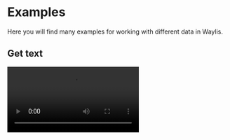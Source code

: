 # Examples

Here you will find many examples for working with different data in Waylis.

## Get text

<video controls="controls" autoplay loop src="./assets/get_text.mp4" />

```ts
const command = createCommand({ value: "text_example" });

const step = createStep({
    key: "data",
    prompt: { type: "text", content: "Please enter text" },
    reply: {
        bodyType: "text",
        bodyLimits: { minLength: 3, maxLength: 50 },
    },
});

const scene = createScene({
    steps: [step],
    handler: async (answers) => {
        return { type: "text", content: `Get: ${answers.data}` };
    },
});
```

## Get number

<video controls="controls" autoplay loop src="./assets/get_number.mp4" />

```ts
const command = createCommand({ value: "number_example" });

const step = createStep({
    key: "data",
    prompt: { type: "text", content: "Please enter a number" },
    reply: {
        bodyType: "number",
        bodyLimits: { min: 1, max: 9999, integerOnly: true },
    },
});

const scene = createScene({
    steps: [step],
    handler: async (answers) => {
        return { type: "text", content: `Get: ${answers.data}` };
    },
});
```

## Get boolean

<video controls="controls" autoplay loop src="./assets/get_boolean.mp4" />

```ts
const command = createCommand({ value: "boolean_example" });

const step = createStep({
    key: "data",
    prompt: { type: "text", content: "Please pick yes or no" },
    reply: { bodyType: "boolean" },
});

const scene = createScene({
    steps: [step],
    handler: async (answers) => {
        return { type: "text", content: `Get: ${answers.data}` };
    },
});
```

## Get datetime

<video controls="controls" autoplay loop src="./assets/get_datetime.mp4" />

```ts
const command = createCommand({ value: "datetime_example" });

const step = createStep({
    key: "data",
    prompt: { type: "text", content: "Please pick a date" },
    reply: {
        bodyType: "datetime",
        bodyLimits: { max: new Date() },
    },
});

const scene = createScene({
    steps: [step],
    handler: async (answers) => {
        return { type: "text", content: `Get: ${answers.data}` };
    },
});
```

## Get option

<video controls="controls" autoplay loop src="./assets/get_option.mp4" />

```ts
const command = createCommand({ value: "option_example" });

const options = [
    { value: "red", label: "Red color" },
    { value: "green", label: "Green color" },
    { value: "blue", label: "Blue color" },
];

const step = createStep({
    key: "data",
    prompt: { type: "text", content: "Please pick an option" },
    reply: { bodyType: "option", bodyLimits: { options } },
});

const scene = createScene({
    steps: [step],
    handler: async (answers) => {
        return { type: "text", content: `Get: ${answers.data}` };
    },
});
```

## Get options

<video controls="controls" autoplay loop src="./assets/get_options.mp4" />

```ts
const command = createCommand({ value: "options_example" });

const options = [
    { value: "red", label: "Red color" },
    { value: "green", label: "Green color" },
    { value: "blue", label: "Blue color" },
    { value: "black", label: "Black color" },
    { value: "white", label: "White color" },
];

const step = createStep({
    key: "data",
    prompt: { type: "text", content: "Please pick options" },
    reply: {
        bodyType: "options",
        bodyLimits: { options, maxAmount: 2 },
    },
});

const scene = createScene({
    steps: [step],
    handler: async (answers) => {
        return { type: "text", content: `Get: ${answers.data}` };
    },
});
```

## Get file

<video controls="controls" autoplay loop src="./assets/get_file.mp4" />

```ts
const command = createCommand({ value: "file_example" });

const step = createStep({
    key: "data",
    prompt: { type: "text", content: "Please pick a file" },
    reply: {
        bodyType: "file",
        bodyLimits: { mimeTypes: ["image/gif"], maxSize: 1_000_000 },
    },
});

const scene = createScene({
    steps: [step],
    handler: async (answers) => {
        return {
            type: "text",
            content: `Get: ${JSON.stringify(answers.data)}`,
        };
    },
});
```

## Get files

<video controls="controls" autoplay loop src="./assets/get_files.mp4" />

```ts
const command = createCommand({ value: "files_example" });

const step = createStep({
    key: "data",
    prompt: { type: "text", content: "Please pick files" },
    reply: {
        bodyType: "files",
        bodyLimits: {
            mimeTypes: ["image/png"],
            maxSize: 500_000,
            maxAmount: 3,
        },
    },
});

const scene = createScene({
    steps: [step],
    handler: async (answers) => {
        return {
            type: "text",
            content: `Get: ${JSON.stringify(answers.data)}`,
        };
    },
});
```

## Send text

<video controls="controls" autoplay loop src="./assets/send_text.mp4" />

```ts
const command = createCommand({ value: "text_example" });

const scene = createScene({
    steps: [],
    handler: async () => {
        return { type: "text", content: `This is simple text.` };
    },
});
```

## Send markdown

<video controls="controls" autoplay loop src="./assets/send_markdown.mp4" />

```ts
const command = createCommand({ value: "markdown_example" });

const scene = createScene({
    steps: [],
    handler: async () => {
        let content = "This is *simple* **markdown** _text_";
        content += "\n - one";
        content += "\n - two";
        content += "\n - three";
        content += "\n ~~~\nconsole.log(123)\n~~~";
        content += "\n [Learn it](https://commonmark.org/help/)";

        return { type: "markdown", content };
    },
});
```

## Send file

<video controls="controls" autoplay loop src="./assets/send_file.mp4" />

See the [detailed guide](/guides/files.md) on working with files.

```ts
const command = createCommand({ value: "file_example" });

const scene = createScene({
    steps: [],
    handler: async () => {
        const data = Buffer.from("abc".repeat(10000));
        const file = await fileManager.uploadFile(data, {
            name: "simple_text_file.txt",
            size: data.length,
        });

        return { type: "file", content: file };
    },
});
```

## Send files

<video controls="controls" autoplay loop src="./assets/send_files.mp4" />

```ts
const command = createCommand({ value: "files_example" });

const scene = createScene({
    steps: [],
    handler: async () => {
        const videoData = readFileSync("./video.mp4");
        const imageData = readFileSync("./image.jpg");
        const audioData = readFileSync("./audio.mp3");

        const videoMeta = { name: "video.mp4", size: videoData.length };
        const imageMeta = { name: "image.jpg", size: imageData.length };
        const audioMeta = { name: "audio.mp3", size: audioData.length };

        const video = await fileManager.uploadFile(videoData, videoMeta);
        const image = await fileManager.uploadFile(imageData, imageMeta);
        const audio = await fileManager.uploadFile(audioData, audioMeta);

        return { type: "files", content: [video, image, audio] };
    },
});
```

## Send line chart

<video controls="controls" autoplay loop src="./assets/send_linechart.mp4" />

Read [this](https://mantine.dev/charts/line-chart/) for detailed information about the chart parameters.

```ts
const command = createCommand({ value: "linechart_example" });

const data = [
    { day: "Mar 22", Apples: 2890, Oranges: 2338, Tomatoes: 2452 },
    { day: "Mar 23", Apples: 2756, Oranges: 2103, Tomatoes: 2402 },
    { day: "Mar 24", Apples: 3322, Oranges: 986, Tomatoes: 1821 },
    { day: "Mar 25", Apples: 3470, Oranges: 2108, Tomatoes: 2809 },
    { day: "Mar 26", Apples: 3129, Oranges: 1726, Tomatoes: 2290 },
];

const series = [
    { name: "Apples", color: "indigo.6" },
    { name: "Oranges", color: "blue.6" },
    { name: "Tomatoes", color: "teal.6" },
];

const scene = createScene({
    steps: [],
    handler: async () => {
        return {
            type: "linechart",
            content: { data, dataKey: "day", series, curveType: "linear" },
        };
    },
});
```

## Send table

<video controls="controls" autoplay loop src="./assets/send_table.mp4" />

```ts
const command = createCommand({ value: "table_example" });

const head = ["Element position", "Atomic mass", "Symbol", "Element name"];

const body = [
    [6, 12.011, "C", "Carbon"],
    [7, 14.007, "N", "Nitrogen"],
    [39, 88.906, "Y", "Yttrium"],
    [56, 137.33, "Ba", "Barium"],
    [58, 140.12, "Ce", "Cerium"],
];

const scene = createScene({
    steps: [],
    handler: async () => {
        return { type: "table", content: { head, body } };
    },
});
```
